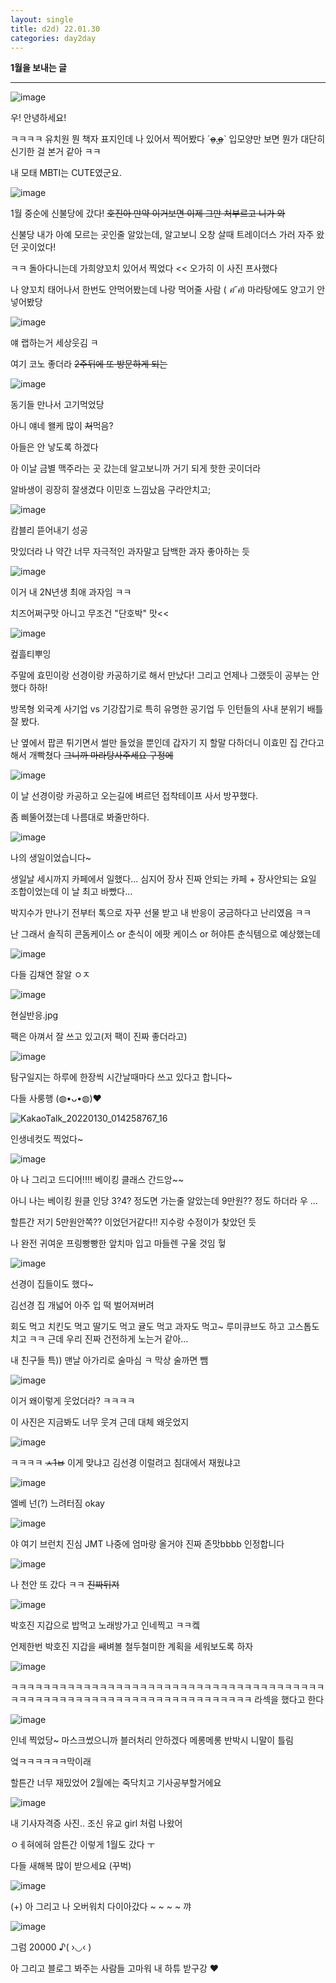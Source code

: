```yaml
---
layout: single
title: d2d) 22.01.30
categories: day2day
---
```


__1월을 보내는 글__

-------------------------------------------------------------------------------------------

![image](https://user-images.githubusercontent.com/52832956/151669783-0c8b4485-cae5-4e75-b539-af099bcfc6cf.png)

우! 안녕하세요!

ㅋㅋㅋㅋ 유치원 뭔 책자 표지인데 나 있어서 찍어봤다 ˊo̴̶̷̤.̮o̴̶̷̤ˋ 입모양만 보면 뭔가 대단히 신기한 걸 본거 같아 ㅋㅋ

내 모태 MBTI는 CUTE였군요.

![image](https://user-images.githubusercontent.com/52832956/151669899-91c0afed-93cd-4baa-9656-5b3f4ba20939.png)

1월 중순에 신불당에 갔다! ~~호진아 만약 이거보면 이제 그만 처부르고 니가 와~~

신불당 내가 아예 모르는 곳인줄 알았는데, 알고보니 오창 살때 트레이더스 가러 자주 왔던 곳이었다!

ㅋㅋ 돌아다니는데 가희양꼬치 있어서 찍었다 << 오가히 이 사진 프사했다

나 양꼬치 태어나서 한번도 안먹어봤는데 나랑 먹어줄 사람 ( *ฅ́˘ฅ̀*) 마라탕에도 양고기 안넣어봤당

![image](https://user-images.githubusercontent.com/52832956/151670008-8afa68be-d065-4d6e-8893-00f8dd67c99c.png)

얘 랩하는거 세상웃김 ㅋ

여기 코노 좋더라 ~~2주뒤에 또 방문하게 되는~~

![image](https://user-images.githubusercontent.com/52832956/151670062-a163a2b8-6053-47b7-83be-f12ae335cd18.png)

동기들 만나서 고기먹었당

아니 얘네 왤케 많이 ~~처~~먹음?

아들은 안 낳도록 하겠다 

아 이날 금별 맥주라는 곳 갔는데 알고보니까 거기 되게 핫한 곳이더라

알바생이 굉장히 잘생겼다 이민호 느낌났음 구라안치고;

![image](https://user-images.githubusercontent.com/52832956/151670149-98b9fb6f-770e-44f2-90f8-6a40f1e8382c.png)

캄블리 뜯어내기 성공

맛있더라 나 약간 너무 자극적인 과자말고 담백한 과자 좋아하는 듯

![image](https://user-images.githubusercontent.com/52832956/151670174-d1013371-1811-4a76-b1bb-7bfa6f2759e1.png)

이거 내 2N년생 최애 과자임 ㅋㅋ

치즈어쩌구맛 아니고 무조건 "단호박" 맛<<

![image](https://user-images.githubusercontent.com/52832956/151670312-0ffd4409-0206-4353-ad38-87e82ca3394f.png)

컾흘티뿌잉

주말에 효민이랑 선경이랑 카공하기로 해서 만났다! 그리고 언제나 그랬듯이 공부는 안했다 하하!

방목형 외국계 사기업 vs 기강잡기로 특히 유명한 공기업 두 인턴들의 사내 분위기 배틀 잘 봤다.

난 옆에서 팝콘 튀기면서 썰만 들었을 뿐인데 갑자기 지 할말 다하더니 이효민 집 간다고해서 개빡쳤다 ~~그니까 마라탕사주세요 구정에~~

![image](https://user-images.githubusercontent.com/52832956/151670461-286f4452-21ca-42f0-a5e9-065de5a1041d.png)

이 날 선경이랑 카공하고 오는길에 벼르던 접착테이프 사서 방꾸했다.

좀 삐뚤어졌는데 나름대로 봐줄만하다. 

![image](https://user-images.githubusercontent.com/52832956/151670505-cad96ee2-3c10-43f7-984c-70320125f1ce.png)

나의 생일이었습니다~

생일날 세시까지 카페에서 일했다... 심지어 장사 진짜 안되는 카페 + 장사안되는 요일 조합이었는데 이 날 최고 바빴다... 

박지수가 만나기 전부터 톡으로 자꾸 선물 받고 내 반응이 궁금하다고 난리였음 ㅋㅋ

난 그래서 솔직히 콘돔케이스 or 춘식이 에팟 케이스 or 허야튼 춘식템으로 예상했는데

![image](https://user-images.githubusercontent.com/52832956/151670625-f4dad328-6368-4ede-b30a-b5eac387cbc5.png)

다들 김채연 잘알 ㅇㅈ

![image](https://user-images.githubusercontent.com/52832956/151670705-10f0c2b2-de9e-4035-bb46-ef165b4ab0ae.png)

현실반응.jpg

팩은 아껴서 잘 쓰고 있고(저 팩이 진짜 좋더라고) 

![image](https://user-images.githubusercontent.com/52832956/151670747-222f141f-0e80-4ec7-9041-1bfc9ed1d5e4.png)

탐구일지는 하루에 한장씩 시간날때마다 쓰고 있다고 합니다~

다들 사룽행 (◍•ᴗ•◍)❤

![KakaoTalk_20220130_014258767_16](https://user-images.githubusercontent.com/52832956/151671719-5324f1e0-c8fc-44b8-a106-1356e6fa31a8.jpg)

인생네컷도 찍었다~

![image](https://user-images.githubusercontent.com/52832956/151671068-9667d976-478d-445c-a1a0-b2d57615f8a4.png)

아 나 그리고 드디어!!!! 베이킹 클래스 간드앙~~

아니 나는 베이킹 원클 인당 3?4? 정도면 가는줄 알았는데 9만원?? 정도 하더라 우 ...

할튼간 저기 5만원안쪽?? 이었던거같다!! 지수랑 수정이가 찾았던 듯

나 완전 귀여운 프링빵빵한 앞치마 입고 마들렌 구울 것임 헣

![image](https://user-images.githubusercontent.com/52832956/151671150-df226a49-71e1-401b-9173-cab3f9be21eb.png)

선경이 집들이도 했다~

김선경 집 개넓어 아주 입 떡 벌어져버려

회도 먹고 치킨도 먹고 딸기도 먹고 귤도 먹고 과자도 먹고~ 루미큐브도 하고 고스톱도 치고 ㅋㅋ 근데 우리 진짜 건전하게 노는거 같아...

내 친구들 특)) 맨날 아가리로 술마심 ㅋ 막상 술까면 뺌

![image](https://user-images.githubusercontent.com/52832956/151671216-f5898f86-f5a3-42aa-b16d-65bd96077081.png)

이거 왜이렇게 웃었더라? ㅋㅋㅋㅋ

이 사진은 지금봐도 너무 웃겨 근데 대체 왜웃었지

![image](https://user-images.githubusercontent.com/52832956/151671242-176b01dd-889e-404b-b59a-9f886fc164cc.png)

ㅋㅋㅋㅋ ~~ㅅ1ㅂ~~ 이게 맞냐고 김선경 이럴려고 침대에서 재웠냐고

![image](https://user-images.githubusercontent.com/52832956/151671265-fba91698-7582-413e-a0b2-84efac9a63cd.png)

엘베 넌(?) 느려터짐 okay

![image](https://user-images.githubusercontent.com/52832956/151671279-fa7deac9-1e3e-44bb-9e7a-245ffd4ba87b.png)

야 여기 브런치 진심 JMT 나중에 엄마랑 올거야 진짜 존맛bbbb 인정합니다

![image](https://user-images.githubusercontent.com/52832956/151671298-d37421eb-98b1-4461-8af9-2ce77eda41af.png)

나 천안 또 갔다 ㅋㅋ ~~진짜뒤져~~

![image](https://user-images.githubusercontent.com/52832956/151671318-b964c023-96ca-4aab-8834-f3d73fcbfd34.png)

박호진 지갑으로 밥먹고 노래방가고 인네찍고 ㅋㅋ켘

언제한번 박호진 지갑을 쌔벼볼 철두철미한 계획을 세워보도록 하자

![image](https://user-images.githubusercontent.com/52832956/151671351-ee0bfabb-05f7-48ee-a7a1-09b0ef07c128.png)

ㅋㅋㅋㅋㅋㅋㅋㅋㅋㅋㅋㅋㅋㅋㅋㅋㅋㅋㅋㅋㅋㅋㅋㅋㅋㅋㅋㅋㅋㅋㅋㅋㅋㅋㅋㅋㅋㅋㅋㅋㅋㅋㅋㅋㅋㅋㅋㅋㅋㅋㅋㅋㅋㅋㅋㅋㅋㅋㅋㅋㅋㅋㅋㅋㅋㅋㅋㅋㅋ
라섹을 했다고 한다

![image](https://user-images.githubusercontent.com/52832956/151671371-622b3f1a-98eb-4e71-bacc-674eb96e2b49.png)

인네 찍었당~ 마스크썼으니까 블러처리 안하겠다 메롱메롱 반박시 니말이 틀림

엌ㅋㅋㅋㅋㅋㅋ막이래

할튼간 너무 재밌었어 2월에는 죽닥치고 기사공부할거에요

![image](https://user-images.githubusercontent.com/52832956/151671442-1fd67336-1b2f-4a41-87ff-0a8a98db9cdb.png)

내 기사자격증 사진.. 조신 유교 girl 처럼 나왔어

ㅇㅔ혀에혀 암튼간 이렇게 1월도 갔다 ㅜ

다들 새해복 많이 받으세요 (꾸벅)

![image](https://user-images.githubusercontent.com/52832956/151671481-fbb02a4e-406f-4af5-86f4-4a66d781f618.png)

(+) 아 그리고 나 오버워치 다이아갔다 ~ ~ ~ ~ 꺄

![image](https://user-images.githubusercontent.com/52832956/151671516-fd53409e-a941-4d69-ba69-5989a8014d92.png)

그럼 20000 ♪( ›◡‹ )

아 그리고 블로그 봐주는 사람들 고마워 내 하튜 받구강 ♥
